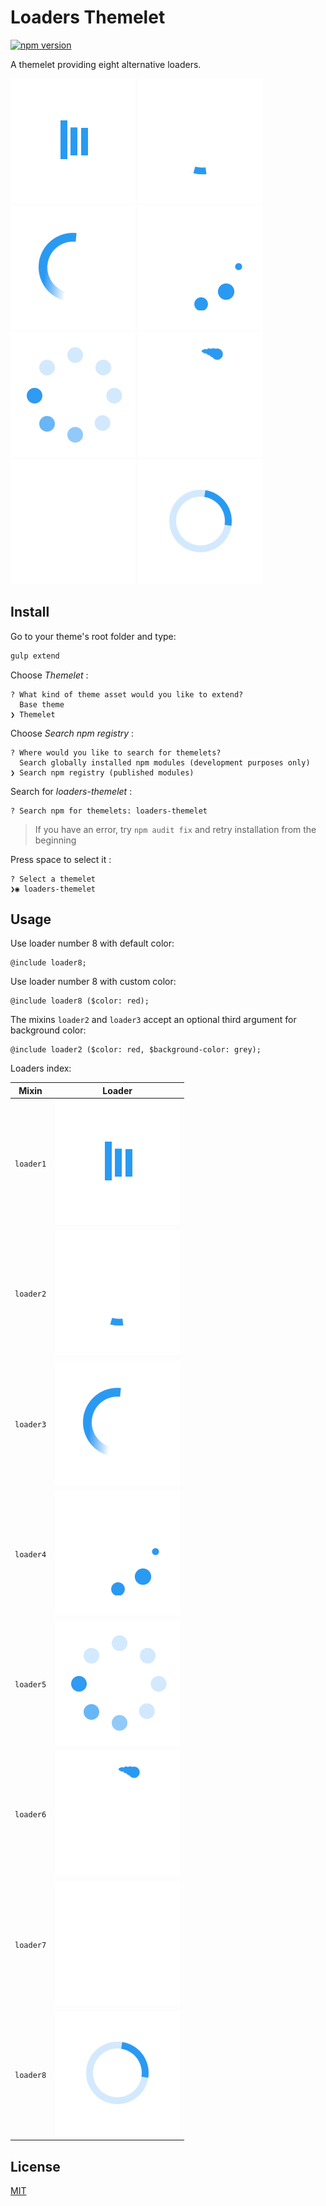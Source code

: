 # Loaders Themelet

[![npm version](https://badge.fury.io/js/loaders-themelet.svg)](https://badge.fury.io/js/loaders-themelet)

A themelet providing eight alternative loaders.

![Loader 1](doc/loader1.gif) 
![Loader 2](doc/loader2.gif)
![Loader 3](doc/loader3.gif)
![Loader 4](doc/loader4.gif)
![Loader 5](doc/loader5.gif)
![Loader 6](doc/loader6.gif)
![Loader 7](doc/loader7.gif)
![Loader 8](doc/loader8.gif)

## Install

Go to your theme's root folder and type:
```bash
gulp extend
```
Choose _Themelet_ :
```
? What kind of theme asset would you like to extend? 
  Base theme 
❯ Themelet 
```
Choose _Search npm registry_ :
```
? Where would you like to search for themelets? 
  Search globally installed npm modules (development purposes only) 
❯ Search npm registry (published modules) 
```
Search for _loaders-themelet_ :
```
? Search npm for themelets: loaders-themelet
```
> If you have an error, try `npm audit fix` and retry installation from the beginning 

Press space to select it :
```
? Select a themelet 
❯◉ loaders-themelet
```

## Usage

Use loader number 8 with default color:  

```
@include loader8;
```

Use loader number 8 with custom color:  

```
@include loader8 ($color: red);
```

The mixins `loader2` and `loader3` accept an optional third argument for background color:

```
@include loader2 ($color: red, $background-color: grey);
```

Loaders index:

| Mixin     | Loader                       |
|:---------:|:---------------------------: |
| `loader1` | ![Loader 1](doc/loader1.gif) |
| `loader2` | ![Loader 2](doc/loader2.gif) |
| `loader3` | ![Loader 3](doc/loader3.gif) |
| `loader4` | ![Loader 4](doc/loader4.gif) |
| `loader5` | ![Loader 5](doc/loader5.gif) |
| `loader6` | ![Loader 6](doc/loader6.gif) |
| `loader7` | ![Loader 7](doc/loader7.gif) |
| `loader8` | ![Loader 8](doc/loader8.gif) |

## License

[MIT](LICENSE)